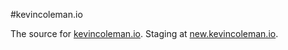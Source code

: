 #kevincoleman.io

The source for [kevincoleman.io](http://kevincoleman.io).
Staging at [new.kevincoleman.io](http://new.kevincoleman.io).
